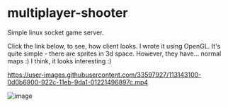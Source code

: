 

# multiplayer-shooter

Simple linux socket game server.

Click the link below, to see, how client looks.
I wrote it using OpenGL. It's quite simple - there are sprites in 3d space. However, they have...
normal maps :)
I think, it looks interesting :)


https://user-images.githubusercontent.com/33597927/113143100-0d0b6900-922c-11eb-9da1-01221496897c.mp4


![image](https://user-images.githubusercontent.com/33597927/113144385-7770d900-922d-11eb-9c83-16f2349f27bf.png)

